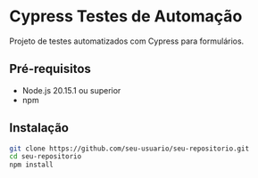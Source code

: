 # Cypress Testes de Automação

Projeto de testes automatizados com Cypress para formulários.

## Pré-requisitos

- Node.js 20.15.1 ou superior
- npm

## Instalação

```bash
git clone https://github.com/seu-usuario/seu-repositorio.git
cd seu-repositorio
npm install
